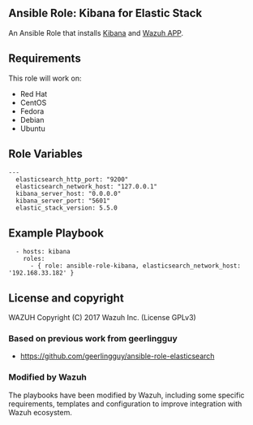 Ansible Role: Kibana for Elastic Stack
------------------------------------

An Ansible Role that installs [Kibana](https://www.elastic.co/products/kibana) and [Wazuh APP](https://github.com/wazuh/wazuh-kibana-app).

Requirements
------------

This role will work on:
 * Red Hat
 * CentOS
 * Fedora
 * Debian
 * Ubuntu

Role Variables
--------------

```
---
  elasticsearch_http_port: "9200"
  elasticsearch_network_host: "127.0.0.1"
  kibana_server_host: "0.0.0.0"
  kibana_server_port: "5601"
  elastic_stack_version: 5.5.0
```

Example Playbook
----------------

```
  - hosts: kibana
    roles:
      - { role: ansible-role-kibana, elasticsearch_network_host: '192.168.33.182' }
```

License and copyright
---------------------

WAZUH Copyright (C) 2017 Wazuh Inc. (License GPLv3)

### Based on previous work from geerlingguy

 - https://github.com/geerlingguy/ansible-role-elasticsearch

### Modified by Wazuh

The playbooks have been modified by Wazuh, including some specific requirements, templates and configuration to improve integration with Wazuh ecosystem.
